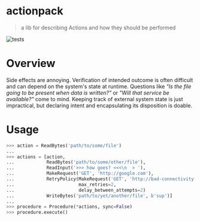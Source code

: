 # actionpack

> a lib for describing Actions and how they should be performed

![tests](https://github.com/withtwoemms/actionpack/workflows/tests/badge.svg)

# Overview

Side effects are annoying.
Verification of intended outcome is often difficult and can depend on the system's state at runtime.
Questions like _"Is the file going to be present when data is written?"_ or _"Will that service be available?"_ come to mind.
Keeping track of external system state is just impractical, but declaring intent and encapsulating its disposition is doable.

# Usage

```python
>>> action = ReadBytes('path/to/some/file')
...
>>> actions = [action,
...            ReadBytes('path/to/some/other/file'),
...            ReadInput('>>> how goes? <<<\n  > '),
...            MakeRequest('GET', 'http://google.com'),
...            RetryPolicy(MakeRequest('GET', 'http://bad-connectivity.com'),
...                        max_retries=2,
...                        delay_between_attempts=2)
...            WriteBytes('path/to/yet/another/file', b'sup')]
...
>>> procedure = Procedure(*actions, sync=False)
>>> procedure.execute()
```

